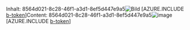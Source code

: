 <span data-ttu-id="0f0e8-101">Inhalt: 8564d021-8c28-46f1-a3d1-8ef5d447e9a5![Bild](d4aba7f7-4a71-4923-9df4-4670be2ba69b.png)
[AZURE.INCLUDE [b-token](7f4943de-c8e9-4908-a963-430e32c15418.md)]</span><span class="sxs-lookup"><span data-stu-id="0f0e8-101">Content: 8564d021-8c28-46f1-a3d1-8ef5d447e9a5![image](d4aba7f7-4a71-4923-9df4-4670be2ba69b.png)
[AZURE.INCLUDE [b-token](7f4943de-c8e9-4908-a963-430e32c15418.md)]</span></span>
